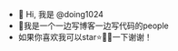 - 👋 Hi, 我是 @doing1024
- 🤵我是一个一边写博客一边写代码的people
- 如果你喜欢我可以star⭐🌟✨一下谢谢！
<!---
doing1024/doing1024 is a ✨ special ✨ repository because its `README.md` (this file) appears on your GitHub profile.
You can click the Preview link to take a look at your changes.
--->
